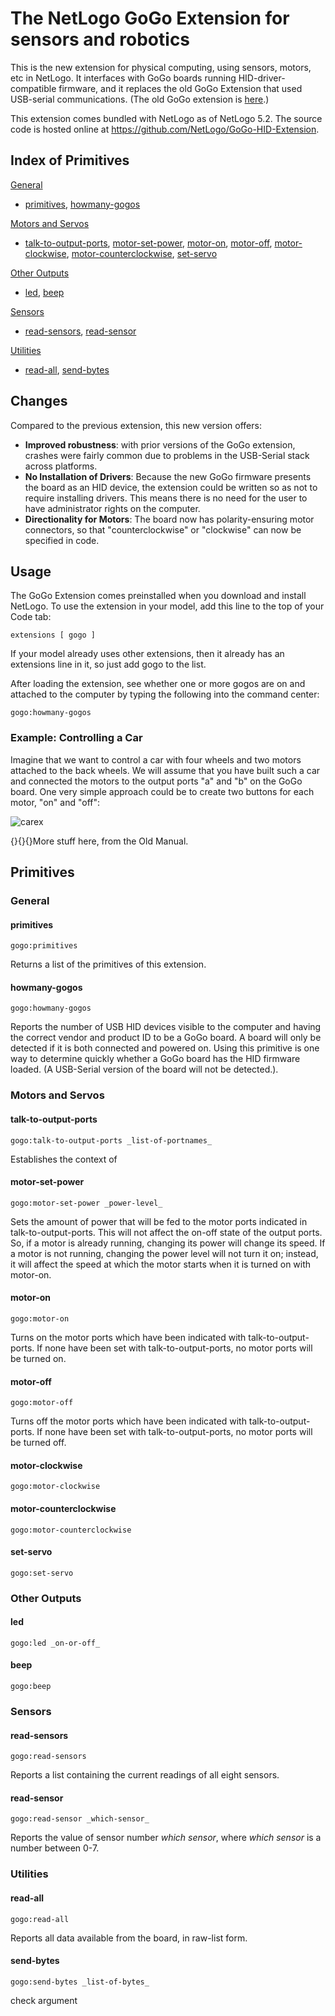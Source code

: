 # The NetLogo GoGo Extension for sensors and robotics

This is the new extension for physical computing, using sensors, motors, etc in NetLogo. It interfaces with GoGo boards running HID-driver-compatible firmware, and it replaces the old GoGo Extension that used USB-serial communications. (The old GoGo extension is [here](https://github.com/NetLogo/GoGo-Serial-Extension).)  

This extension comes bundled with NetLogo as of NetLogo 5.2.  The source code is hosted online at
https://github.com/NetLogo/GoGo-HID-Extension.


## Index of Primitives

[General](#general)

- [primitives](#primitives), [howmany-gogos](#howmany-gogos)

[Motors and Servos](#motors-and-servos)

- [talk-to-output-ports](#talk-to-output-ports), [motor-set-power](#motor-set-power), [motor-on](#motor-on), [motor-off](#motor-off), [motor-clockwise](#motor-clockwise), [motor-counterclockwise](#motor-counterclockwise), [set-servo](#set-servo)

[Other Outputs](#other-outputs)

- [led](#v), [beep](#beep)

[Sensors](#sensors)

- [read-sensors](#read-sensors), [read-sensor](#read-sensor)

[Utilities](#utilities)

- [read-all](#read-all), [send-bytes](#send-bytes)


## Changes

Compared to the previous extension, this new version offers:

- **Improved robustness**: with prior versions of the GoGo extension, crashes were fairly common due to problems in the USB-Serial stack across platforms.
- **No Installation of Drivers**: Because the new GoGo firmware presents the board as an HID device, the extension could be written so as not to require installing drivers.  This means there is no need for the user to have administrator rights on the computer.
- **Directionality for Motors**: The board now has polarity-ensuring motor connectors, so that "counterclockwise" or "clockwise" can now be specified in code.


## Usage

The GoGo Extension comes preinstalled when you download and install NetLogo. To use the extension in your model, add this line to the top of your Code tab:

    extensions [ gogo ]
   
If your model already uses other extensions, then it already has an extensions line in it, so just add gogo to the list.

After loading the extension, see whether one or more gogos are on and attached to the computer by typing the following into the command center:

	gogo:howmany-gogos
	
### Example: Controlling a Car

Imagine that we want to control a car with four wheels and two motors attached to the back wheels. We will assume that you have built such a car and connected the motors to the output ports "a" and "b" on the GoGo board. One very simple approach could be to create two buttons for each motor, "on" and "off":

![carex][carex]

{}{}{}More stuff here, from the Old Manual.

## Primitives

### General

#### primitives

`gogo:primitives`

Returns a list of the primitives of this extension.

#### howmany-gogos

`gogo:howmany-gogos`

Reports the number of USB HID devices visible to the computer and having the correct vendor and product ID to be a GoGo board.  A board will only be detected if it is both connected and powered on.  Using this primitive is one way to determine quickly whether a GoGo board has the HID firmware loaded. (A USB-Serial version of the board will not be detected.).

### Motors and Servos


#### talk-to-output-ports 

`gogo:talk-to-output-ports _list-of-portnames_`

Establishes the context of 


#### motor-set-power

`gogo:motor-set-power _power-level_`

Sets the amount of power that will be fed to the motor ports indicated in talk-to-output-ports.  This will not affect the on-off state of the output ports.  So, if a motor is already running, changing its power will change its speed.  If a motor is not running, changing the power level will not turn it on; instead, it will affect the speed at which the motor starts when it is turned on with motor-on.

#### motor-on

`gogo:motor-on`

Turns on the motor ports which have been indicated with talk-to-output-ports. If none have been set with talk-to-output-ports, no motor ports will be turned on.

#### motor-off

`gogo:motor-off`

Turns off the motor ports which have been indicated with talk-to-output-ports. If none have been set with talk-to-output-ports, no motor ports will be turned off.

#### motor-clockwise

`gogo:motor-clockwise`


#### motor-counterclockwise

`gogo:motor-counterclockwise`


#### set-servo

`gogo:set-servo`



### Other Outputs

#### led
`gogo:led _on-or-off_`


#### beep
`gogo:beep`



### Sensors

#### read-sensors
`gogo:read-sensors`

Reports a list containing the current readings of all eight sensors.

#### read-sensor
`gogo:read-sensor _which-sensor_`

Reports the value of sensor number _which sensor_, where _which sensor_ is a number between 0-7.




### Utilities

#### read-all
`gogo:read-all`

Reports all data available from the board, in raw-list form.


#### send-bytes
`gogo:send-bytes _list-of-bytes_`

check argument




[carex]: http://ccl.northwestern.edu/netlogo/docs/images/gogo/netlogolab-example1-on_off_buttons.png "Car Example"
[turtle]: https://github.com/NetLogo/NW-Extension/raw/master/turtle.gif  "Turtle"
[link]: https://github.com/NetLogo/NW-Extension/raw/master/link.gif  "Link"
